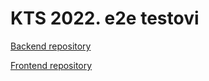 # KTS 2022. e2e testovi

[Backend repository](https://github.com/MatijaMatovic/KTS-NVT)

[Frontend repository](https://github.com/JolaKl/napredne-web-tehnologije)
